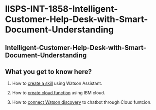 # llSPS-INT-1858-Intelligent-Customer-Help-Desk-with-Smart-Document-Understanding

## Intelligent-Customer-Help-Desk-with-Smart-Document-Understanding

## What you get to know here?

1. How to [create a skill](skill.md) using Watson Assistant.

2. How to [create cloud function](Cf.md) using IBM cloud.

3. How to [connect Watson discovery](Discovery.md) to chatbot through Cloud funtcion.
